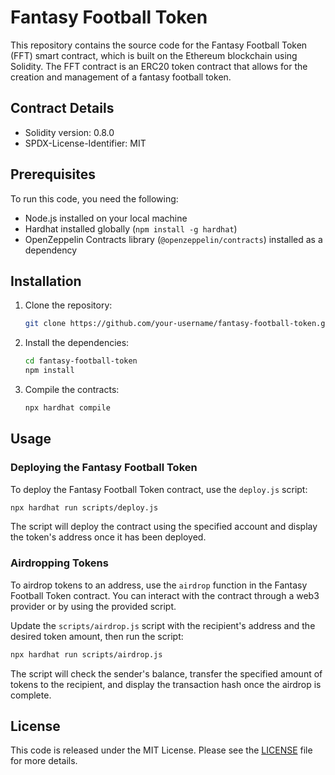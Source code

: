 # Fantasy Football Token

This repository contains the source code for the Fantasy Football Token (FFT) smart contract, which is built on the Ethereum blockchain using Solidity. The FFT contract is an ERC20 token contract that allows for the creation and management of a fantasy football token.

## Contract Details

- Solidity version: 0.8.0
- SPDX-License-Identifier: MIT

## Prerequisites

To run this code, you need the following:

- Node.js installed on your local machine
- Hardhat installed globally (`npm install -g hardhat`)
- OpenZeppelin Contracts library (`@openzeppelin/contracts`) installed as a dependency

## Installation

1. Clone the repository:

   ```bash
   git clone https://github.com/your-username/fantasy-football-token.git
   ```

2. Install the dependencies:

   ```bash
   cd fantasy-football-token
   npm install
   ```

3. Compile the contracts:

   ```bash
   npx hardhat compile
   ```

## Usage

### Deploying the Fantasy Football Token

To deploy the Fantasy Football Token contract, use the `deploy.js` script:

```bash
npx hardhat run scripts/deploy.js
```

The script will deploy the contract using the specified account and display the token's address once it has been deployed.

### Airdropping Tokens

To airdrop tokens to an address, use the `airdrop` function in the Fantasy Football Token contract. You can interact with the contract through a web3 provider or by using the provided script.

Update the `scripts/airdrop.js` script with the recipient's address and the desired token amount, then run the script:

```bash
npx hardhat run scripts/airdrop.js
```

The script will check the sender's balance, transfer the specified amount of tokens to the recipient, and display the transaction hash once the airdrop is complete.

## License

This code is released under the MIT License. Please see the [LICENSE](LICENSE) file for more details.
